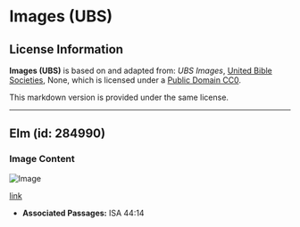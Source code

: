 # Images (UBS)

## License Information

**Images (UBS)** is based on and adapted from: _UBS Images_, [United Bible Societies](https://unitedbiblesocieties.org/), None, which is licensed under a [Public Domain CC0](https://creativecommons.org/public-domain/cc0/).

This markdown version is provided under the same license.



--------------------------------

## Elm (id: 284990)

### Image Content

![Image](https://cdn.aquifer.bible/aquifer-content/resources/Media/WEB-0204_elm.jpg)

[link](https://cdn.aquifer.bible/aquifer-content/resources/Media/WEB-0204_elm.jpg)

* **Associated Passages:** ISA 44:14

